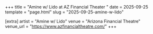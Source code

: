 +++
title = "Amine w/ Lido at AZ Financial Theater "
date = 2025-09-25
template = "page.html"
slug = "2025-09-25-amine-w-lido"

[extra]
artist = "Amine w/ Lido"
venue = "Arizona Financial Theatre"
venue_url = "https://www.azfinancialtheatre.com/"
+++
